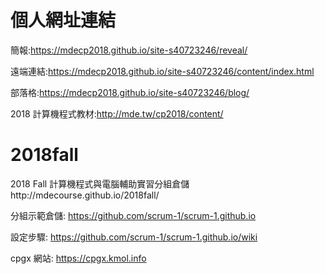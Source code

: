 # 個人網址連結

簡報:https://mdecp2018.github.io/site-s40723246/reveal/

遠端連結:https://mdecp2018.github.io/site-s40723246/content/index.html

部落格:https://mdecp2018.github.io/site-s40723246/blog/

2018 計算機程式教材:http://mde.tw/cp2018/content/



# 2018fall

2018 Fall 計算機程式與電腦輔助實習分組倉儲http://mdecourse.github.io/2018fall/

分組示範倉儲: https://github.com/scrum-1/scrum-1.github.io

設定步驟: https://github.com/scrum-1/scrum-1.github.io/wiki

cpgx 網站: https://cpgx.kmol.info
